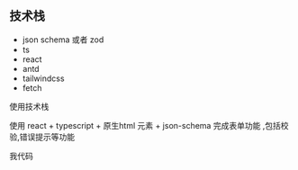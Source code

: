 
## 技术栈
- json schema 或者 zod
- ts
- react
- antd
- tailwindcss
- fetch

使用技术栈


使用 react + typescript + 原生html 元素 + json-schema 完成表单功能 ,包括校验,错误提示等功能

我代码
